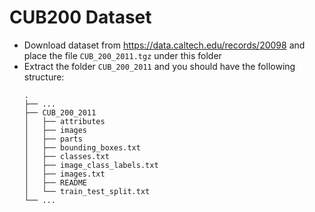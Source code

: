 # CUB200 Dataset

* Download dataset from https://data.caltech.edu/records/20098 and place the file `CUB_200_2011.tgz` under this folder
* Extract the folder `CUB_200_2011` and you should have the following structure:
    ```
    .
    ├── ... 
    ├── CUB_200_2011              
    │   ├── attributes         
    │   ├── images    
    │   ├── parts         
    │   ├── bounding_boxes.txt         
    │   ├── classes.txt         
    │   ├── image_class_labels.txt         
    │   ├── images.txt        
    │   ├── README            
    │   └── train_test_split.txt                
    └── ...
    ```
